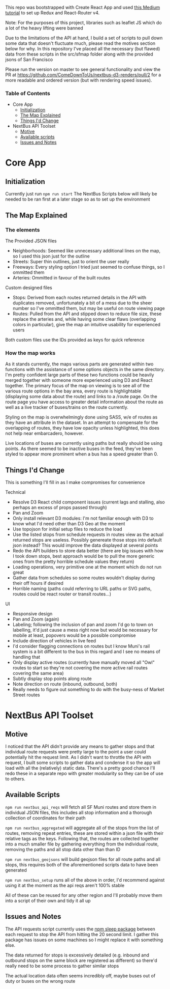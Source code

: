 This repo was bootstrapped with Create React App and used [this Medium tutorial](https://medium.com/@notrab/getting-started-with-create-react-app-redux-react-router-redux-thunk-d6a19259f71f) to set up Redux and React-Router v4.

Note: For the purposes of this project, libraries such as leaflet JS which do a lot of the heavy lifting were banned

Due to the limitations of the API at hand, I build a set of scripts to pull down some data that doesn't fluctuate much, please read the motives section below for why. In this repository I've placed all the necessary (but flawed) data from these scripts in the src/sfmap folder along with the provided jsons of San Francisco

Please run the version on master to see general functionality and view the PR at https://github.com/ComeDownToUs/nextbus-d3-renders/pull/2 for a more readable and ordered version (but with rendering speed issues). 


### Table of Contents

- Core App
  - [Initialization](#initialization)
  - [The Map Explained](#the-map-explained)
  - [Things I'd Change](#things-id-change)
- NextBus API Toolset
  - [Motive](#movite)
  - [Available scripts](#available-scripts)
  - [Issues and Notes](#issues-and-notes)

# Core App

## Initialization

Currently just run `npm run start`
The NextBus Scripts below will likely be needed to be ran first at a later stage so as to set up the environment

## The Map Explained

### The elements

The Provided JSON files
- Neighborhoods: Seemed like unnecessary additional lines on the map, so I used this json just for the outline
- Streets: Super thin outlines, just to orient the user really
- Freeways: Every styling option I tried just seemed to confuse things, so I ommitted them
- Arteries: Ommitted in favour of the built routes

Custom designed files
- Stops: Derived from each routes returned details in the API with duplicates removed, unfortunately a bit of a mess due to the sheer number so I've ommitted them, but may be useful on route viewing page
- Routes: Pulled from the API and stipped down to reduce file size, these replace the arteries and, while having some clear flaws (overlapping colors in particular), give the map an intuitive usability for experienced users

Both custom files use the IDs provided as keys for quick reference

### How the map works

As it stands currently, the maps various parts are generated within two functions with the assistance of some options objects in the same directory. I'm pretty confident large parts of these two functions could be heavily merged together with someone more experienced using D3 and React together. 
The primary focus of the map on viewing is to see all of the various route options in the bay area, every route is highlightable (displaying some data about the route) and links to a /route page. On the route page you have access to greater detail information about the route as well as a live tracker of buses/trains on the route currently.

Styling on the map is overwhelmingly done using SASS, w/e of routes as they have an attribute in the dataset. In an attempt to compensate for the overlapping of routes, they have low opacity unless highlighted, this does not help near embarcadero, however.

Live locations of buses are currently using paths but really should be using points. As there seemed to be inactive buses in the feed, they've been styled to appear more prominent when a bus has a speed greater than 0.

## Things I'd Change

This is something I'll fill in as I make compromises for convenience

Technical
- Resolve D3 React child component issues (current lags and stalling, also perhaps an excess of props passed through)
- Pan and Zoom
- Only install relevant D3 modules: I'm not familiar enough with D3 to know what I'd need other than D3 Geo at the moment
- Use topojson for initial setup files to reduce the load
- Use the listed stops from schedule requests in routes view as the actual returned stops are useless. Possibly genereate those stops into default json instead? This would improve the data displayed at several points
- Redo the API builders to store data better (there are big issues with how I took down stops, best approach would be to pull the more generic ones from the pretty horrible schedule values they return)
- Loading operations, very primitive one at the moment which do not run great
- Gather data from schedules so some routes wouldn't display during their off hours if desired
- Horrible naming (paths could referring to URL paths or SVG paths, routes could be react router or transit routes...)

UI
- Responsive design
- Pan and Zoom (again)
- Labeling; following the inclusion of pan and zoom I'd go to town on labelling, it'd just cause a mess right now but would be necessary for mobile at least, popovers would be a possible compromise
- Include direction of vehicles in live feed
- I'd consider flagging connections on routes but I know Muni's rail system is a bit different to the bus in this regard and I see no means of handling that
- Only display active routes (currently have manually moved all "Owl" routes to start so they're not covering the more active rail routes covering the same area)
- Subtly display stop points along route
- Note direction on route (inbound, outbound, both)
- Really needs to figure out something to do with the busy-ness of Market Street routes


# NextBus API Toolset

## Motive

I noticed that the API didn't provide any means to gather stops and that individual route requests were pretty large to the point a user could potentially hit the request limit. As I didn't want to throttle the API with request, I built some scripts to gather data and condense it so the app will load with all the (relatively) static data.
There's a pretty good chance I'll redo these in a separate repo with greater modularity so they can be of use to others.

## Available Scripts

`npm run nextbus_api_reqs` will fetch all SF Muni routes and store them in individual JSON files, this includes all stop information and a thorough collection of coordinates for their path

`npm run nextbus_aggregated` will aggregate all of the stops from the list of routes, removing repeat entries, these are stored within a json file with their relative tags as the keys. Following that, the routes are collected together into a much smaller file by gathering everything from the individual route, removing the paths and all stop data other than than ID

`npm run nextbus_geojsons` will build geojson files for all route paths and all stops, this requires both of the aforementioned scripts data to have been generated

`npm run nextbus_setup` runs all of the above in order, I'd recommend against using it at the moment as the api reqs aren't 100% stable

All of these can be reused for any other region and I'll probably move them into a script of their own and tidy it all up

## Issues and Notes

The API requests script currently uses the [npm sleep package](https://www.npmjs.com/package/sleep) between each request to stop the API from hitting the 20 second limit. I gather this package has issues on some machines so I might replace it with something else.

The data returned for stops is excessively detailed (e.g. inbound and outbound stops on the same block are registered as different) so there'd really need to be some process to gather similar stops 

The actual location data often seems incredibly off, maybe buses out of duty or buses on the wrong route

